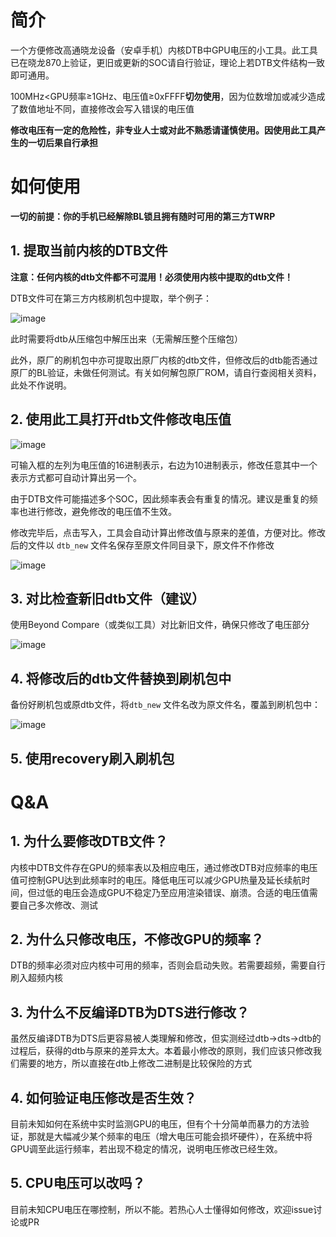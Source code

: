 # 简介

一个方便修改高通晓龙设备（安卓手机）内核DTB中GPU电压的小工具。此工具已在晓龙870上验证，更旧或更新的SOC请自行验证，理论上若DTB文件结构一致即可通用。

100MHz<GPU频率≥1GHz、电压值≥0xFFFF**切勿使用**，因为位数增加或减少造成了数值地址不同，直接修改会写入错误的电压值

**修改电压有一定的危险性，非专业人士或对此不熟悉请谨慎使用。因使用此工具产生的一切后果自行承担**

# 如何使用

**一切的前提：你的手机已经解除BL锁且拥有随时可用的第三方TWRP**

## 1. 提取当前内核的DTB文件

**注意：任何内核的dtb文件都不可混用！必须使用内核中提取的dtb文件！**

DTB文件可在第三方内核刷机包中提取，举个例子：

![image](https://github.com/Cathgao/DTB_modifyer/assets/21031564/2fad02d6-b375-4e21-8d40-fce5319dab34)

此时需要将dtb从压缩包中解压出来（无需解压整个压缩包）

此外，原厂的刷机包中亦可提取出原厂内核的dtb文件，但修改后的dtb能否通过原厂的BL验证，未做任何测试。有关如何解包原厂ROM，请自行查阅相关资料，此处不作说明。

## 2. 使用此工具打开dtb文件修改电压值

![image](https://github.com/Cathgao/DTB_modifyer/assets/21031564/b02e52b2-bbe3-4859-8ab4-3e6a8446aa9b)


可输入框的左列为电压值的16进制表示，右边为10进制表示，修改任意其中一个表示方式都可自动计算出另一个。

由于DTB文件可能描述多个SOC，因此频率表会有重复的情况。建议是重复的频率也进行修改，避免修改的电压值不生效。

修改完毕后，点击写入，工具会自动计算出修改值与原来的差值，方便对比。修改后的文件以 `dtb_new` 文件名保存至原文件同目录下，原文件不作修改

![image](https://github.com/Cathgao/DTB_modifyer/assets/21031564/ebb01cbd-5d89-4073-acc5-b5d133032eee)

## 3. 对比检查新旧dtb文件（建议）

使用Beyond Compare（或类似工具）对比新旧文件，确保只修改了电压部分

![image](https://github.com/Cathgao/DTB_modifyer/assets/21031564/4bca9555-c609-4ecb-a24a-531cec459cfa)


## 4. 将修改后的dtb文件替换到刷机包中

备份好刷机包或原dtb文件，将`dtb_new` 文件名改为原文件名，覆盖到刷机包中：


![image](https://github.com/Cathgao/DTB_modifyer/assets/21031564/2a50c952-7416-49a4-b616-289424730aff)

## 5. 使用recovery刷入刷机包



# Q&A

## 1. 为什么要修改DTB文件？

内核中DTB文件存在GPU的频率表以及相应电压，通过修改DTB对应频率的电压值可控制GPU达到此频率时的电压。降低电压可以减少GPU热量及延长续航时间，但过低的电压会造成GPU不稳定乃至应用渲染错误、崩溃。合适的电压值需要自己多次修改、测试

## 2. 为什么只修改电压，不修改GPU的频率？

DTB的频率必须对应内核中可用的频率，否则会启动失败。若需要超频，需要自行刷入超频内核

## 3. 为什么不反编译DTB为DTS进行修改？

虽然反编译DTB为DTS后更容易被人类理解和修改，但实测经过dtb→dts→dtb的过程后，获得的dtb与原来的差异太大。本着最小修改的原则，我们应该只修改我们需要的地方，所以直接在dtb上修改二进制是比较保险的方式

## 4. 如何验证电压修改是否生效？

目前未知如何在系统中实时监测GPU的电压，但有个十分简单而暴力的方法验证，那就是大幅减少某个频率的电压（增大电压可能会损坏硬件），在系统中将GPU调至此运行频率，若出现不稳定的情况，说明电压修改已经生效。

## 5. CPU电压可以改吗？

目前未知CPU电压在哪控制，所以不能。若热心人士懂得如何修改，欢迎issue讨论或PR
